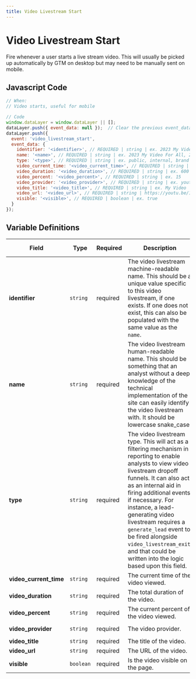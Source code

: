 ```yaml
---
title: Video Livestream Start
---
```


# Video Livestream Start

Fire whenever a user starts a live stream video. This will usually be picked up automatically by GTM on desktop but may need to be manually sent on mobile.

## Javascript Code

```js
// When:
// Video starts, useful for mobile

// Code
window.dataLayer = window.dataLayer || [];
dataLayer.push({ event_data: null });  // Clear the previous event_data object.
dataLayer.push({
  event: 'video_livestream_start',
  event_data: {
    identifier: '<identifier>', // REQUIRED | string | ex. 2023 My Video For All, 2023 Product Holiday Launch
    name: '<name>', // REQUIRED | string | ex. 2023 My Video For All, 2023 Product Holiday Launch
    type: '<type>', // REQUIRED | string | ex. public, internal, brand awareness, lead_generation
    video_current_time: '<video_current_time>', // REQUIRED | string | ex. 15
    video_duration: '<video_duration>', // REQUIRED | string | ex. 600
    video_percent: '<video_percent>', // REQUIRED | string | ex. 15
    video_provider: '<video_provider>', // REQUIRED | string | ex. youtube, vimeo, firework, twitch
    video_title: '<video_title>', // REQUIRED | string | ex. My Video
    video_url: '<video_url>', // REQUIRED | string | https://youtu.be/12345ABC
    visible: '<visible>', // REQUIRED | boolean | ex. true
  }
});
```
## Variable Definitions

|Field|Type|Required|Description|Example|Maximum Length|
| --- | --- | --- | --- | --- | --- |
|**identifier**|`string`|required|The video livestream machine-readable name. This should be a unique value specific to this video livestream, if one exists. If one does not exist, this can also be populated with the same value as the `name`.|`2023 My Video For All`, `2023 Product Holiday Launch`|`100`|
|**name**|`string`|required|The video livestream human-readable name. This should be something that an analyst without a deep knowledge of the technical implementation of the site can easily identify the video livestream with. It should be lowercase snake_case.|`2023 My Video For All`, `2023 Product Holiday Launch`|`100`|
|**type**|`string`|required|The video livestream type. This will act as a filtering mechanism in reporting to enable analysts to view video livestream dropoff funnels. It can also act as an internal aid in firing additional events if necessary. For instance, a lead-generating video livestream requires a `generate_lead` event to be fired alongside `video_livestream_exit`, and that could be written into the logic based upon this field.|`public`,`internal`,`brand awareness`, `lead_generation`|`100`|
|**video_current_time**|`string`|required|The current time of the video viewed.|`15`|`100`|
|**video_duration**|`string`|required|The total duration of the video.|`600`|`100`|
|**video_percent**|`string`|required|The current percent of the video viewed.|`15`|`100`|
|**video_provider**|`string`|required|The video provider.|`youtube`, `vimeo`, `firework`, `twitch`|`100`|
|**video_title**|`string`|required|The title of the video.|`My Video`|`100`|
|**video_url**|`string`|required|The URL of the video.|`https://youtu.be/RhS85WQiBLU`|`100`|
|**visible**|`boolean`|required|Is the video visible on the page.|`true`|`100`|
